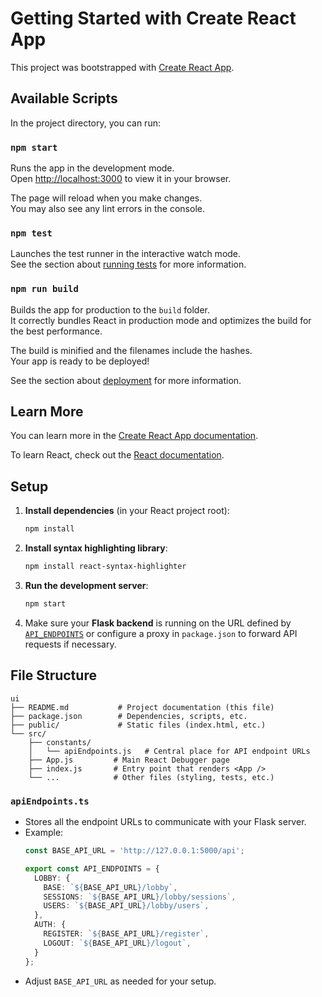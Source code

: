 # Getting Started with Create React App

This project was bootstrapped with [Create React App](https://github.com/facebook/create-react-app).

## Available Scripts

In the project directory, you can run:

### `npm start`

Runs the app in the development mode.\
Open [http://localhost:3000](http://localhost:3000) to view it in your browser.

The page will reload when you make changes.\
You may also see any lint errors in the console.

### `npm test`

Launches the test runner in the interactive watch mode.\
See the section about [running tests](https://facebook.github.io/create-react-app/docs/running-tests) for more information.

### `npm run build`

Builds the app for production to the `build` folder.\
It correctly bundles React in production mode and optimizes the build for the best performance.

The build is minified and the filenames include the hashes.\
Your app is ready to be deployed!

See the section about [deployment](https://facebook.github.io/create-react-app/docs/deployment) for more information.

## Learn More

You can learn more in the [Create React App documentation](https://facebook.github.io/create-react-app/docs/getting-started).

To learn React, check out the [React documentation](https://reactjs.org/).

## Setup

1. **Install dependencies** (in your React project root):
   ```bash
   npm install
   ```
2. **Install syntax highlighting library**:
   ```bash
   npm install react-syntax-highlighter
   ```
3. **Run the development server**:
   ```bash
   npm start
   ```
4. Make sure your **Flask backend** is running on the URL defined by [`API_ENDPOINTS`](#api-endpoints) or configure a proxy in `package.json` to forward API requests if necessary.

## File Structure

```
ui
├── README.md           # Project documentation (this file)
├── package.json        # Dependencies, scripts, etc.
├── public/             # Static files (index.html, etc.)
└── src/
    ├── constants/      
    │   └── apiEndpoints.js   # Central place for API endpoint URLs
    ├── App.js         # Main React Debugger page
    ├── index.js       # Entry point that renders <App /> 
    └── ...            # Other files (styling, tests, etc.)
```

### `apiEndpoints.ts`
- Stores all the endpoint URLs to communicate with your Flask server.  
- Example:
  ```ts
  const BASE_API_URL = 'http://127.0.0.1:5000/api';

  export const API_ENDPOINTS = {
    LOBBY: {
      BASE: `${BASE_API_URL}/lobby`,
      SESSIONS: `${BASE_API_URL}/lobby/sessions`,
      USERS: `${BASE_API_URL}/lobby/users`,
    },
    AUTH: {
      REGISTER: `${BASE_API_URL}/register`,
      LOGOUT: `${BASE_API_URL}/logout`,
    }
  };
  ```
- Adjust `BASE_API_URL` as needed for your setup.


